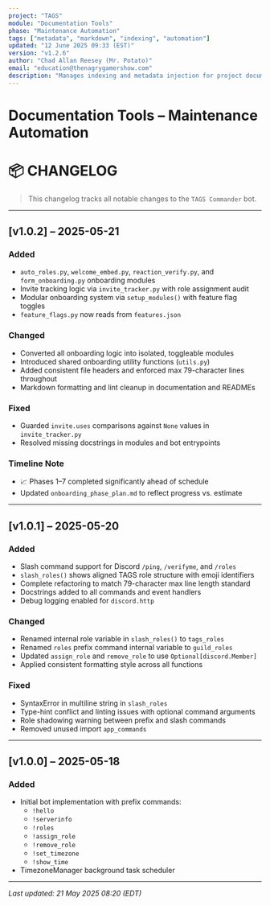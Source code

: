 ```yaml
---
project: "TAGS"
module: "Documentation Tools"
phase: "Maintenance Automation"
tags: ["metadata", "markdown", "indexing", "automation"]
updated: "12 June 2025 09:33 (EST)"
version: "v1.2.6"
author: "Chad Allan Reesey (Mr. Potato)"
email: "education@thenagrygamershow.com"
description: "Manages indexing and metadata injection for project documentation."
---
```


# Documentation Tools – Maintenance Automation
# 📦 CHANGELOG
<!-- markdownlint-disable MD024 -->
<!-- markdownlint-disable MD036 -->

> This changelog tracks all notable changes to the `TAGS Commander` bot.

---

## [v1.0.2] – 2025-05-21

### Added

- `auto_roles.py`, `welcome_embed.py`, `reaction_verify.py`, and `form_onboarding.py` onboarding modules
- Invite tracking logic via `invite_tracker.py` with role assignment audit
- Modular onboarding system via `setup_modules()` with feature flag toggles
- `feature_flags.py` now reads from `features.json`

### Changed

- Converted all onboarding logic into isolated, toggleable modules
- Introduced shared onboarding utility functions (`utils.py`)
- Added consistent file headers and enforced max 79-character lines throughout
- Markdown formatting and lint cleanup in documentation and READMEs

### Fixed

- Guarded `invite.uses` comparisons against `None` values in `invite_tracker.py`
- Resolved missing docstrings in modules and bot entrypoints

### Timeline Note

- 📈 Phases 1–7 completed significantly ahead of schedule
- Updated `onboarding_phase_plan.md` to reflect progress vs. estimate

---

## [v1.0.1] – 2025-05-20

### Added

- Slash command support for Discord `/ping`, `/verifyme`, and `/roles`
- `slash_roles()` shows aligned TAGS role structure with emoji identifiers
- Complete refactoring to match 79-character max line length standard
- Docstrings added to all commands and event handlers
- Debug logging enabled for `discord.http`

### Changed

- Renamed internal role variable in `slash_roles()` to `tags_roles`
- Renamed `roles` prefix command internal variable to `guild_roles`
- Updated `assign_role` and `remove_role` to use `Optional[discord.Member]`
- Applied consistent formatting style across all functions

### Fixed

- SyntaxError in multiline string in `slash_roles`
- Type-hint conflict and linting issues with optional command arguments
- Role shadowing warning between prefix and slash commands
- Removed unused import `app_commands`

---

## [v1.0.0] – 2025-05-18

### Added

- Initial bot implementation with prefix commands:
  - `!hello`
  - `!serverinfo`
  - `!roles`
  - `!assign_role`
  - `!remove_role`
  - `!set_timezone`
  - `!show_time`
- TimezoneManager background task scheduler

---

_Last updated: 21 May 2025 08:20 (EDT)_

